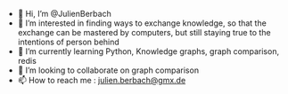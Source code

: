 - 👋 Hi, I’m @JulienBerbach
- 👀 I’m interested in finding ways to exchange knowledge, so that the exchange can be mastered by computers, but still staying true to the intentions of person behind
- 🌱 I’m currently learning Python, Knowledge graphs, graph comparison, redis
- 💞️ I’m looking to collaborate on graph comparison
- 📫 How to reach me : julien.berbach@gmx.de

<!---
JulienBerbach/JulienBerbach is a ✨ special ✨ repository because its `README.md` (this file) appears on your GitHub profile.
You can click the Preview link to take a look at your changes.
--->
